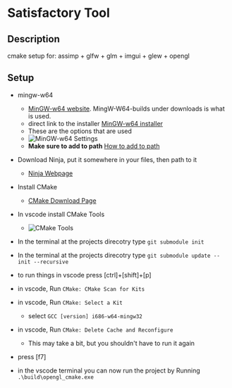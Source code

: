 # Satisfactory Tool
## Description
cmake setup for: assimp + glfw + glm + imgui + glew + opengl

## Setup
* mingw-w64
    * [MinGW-w64 website](https://www.mingw-w64.org/). MingW-W64-builds under downloads is what is used.
    * direct link to the installer [MinGW-w64 installer](https://sourceforge.net/projects/mingw-w64/files/Toolchains%20targetting%20Win32/Personal%20Builds/mingw-builds/installer/mingw-w64-install.exe/download)
    * These are the options that are used
    * ![MinGW-w64 Settings](https://i.imgur.com/i9bkmbu.png)
    * **Make sure to add to path** [How to add to path](https://helpdeskgeek.com/windows-10/add-windows-path-environment-variable/)

* Download Ninja, put it somewhere in your files, then path to it
    * [Ninja Webpage](https://ninja-build.org/)

* Install CMake
    * [CMake Download Page](https://cmake.org/download/)

* In vscode install CMake Tools
    * ![CMake Tools](https://i.imgur.com/QFazixd.png)

* In the terminal at the projects direcotry type ```git submodule init```
* In the terminal at the projects direcotry type ```git submodule update --init --recursive```

* to run things in vscode press [ctrl]+[shift]+[p]

* in vscode, Run ```CMake: CMake Scan for Kits```
* in vscode, Run ```CMake: Select a Kit```
    * select ```GCC [version] i686-w64-mingw32```
* in vscode, Run ```CMake: Delete Cache and Reconfigure```
    * This may take a bit, but you shouldn't have to run it again
* press [f7]
* in the vscode terminal you can now run the project by Running ```.\build\opengl_cmake.exe```

